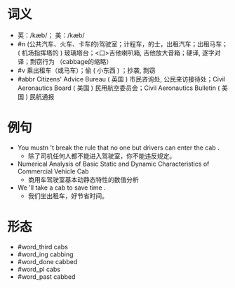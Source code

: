 # 词义
- 英：/kæb/； 美：/kæb/
- #n (公共汽车、火车、卡车的)驾驶室；计程车，的士，出租汽车；出租马车；( 机场指挥塔的 ) 玻璃塔台；<口>吉他喇叭箱, 吉他放大音箱；硬译, 逐字对译；剽窃行为 （cabbage的缩略）
- #v 乘出租车（或马车）；偷 ( 小东西 ) ；抄袭, 剽窃
- #abbr Citizens' Advice Bureau ( 英国 ) 市民咨询处, 公民来访接待处；Civil Aeronautics Board ( 美国 ) 民用航空委员会；Civil Aeronautics Bulletin ( 美国 ) 民航通报
# 例句
- You mustn 't break the rule that no one but drivers can enter the cab .
	- 除了司机任何人都不能进入驾驶室，你不能违反规定。
- Numerical Analysis of Basic Static and Dynamic Characteristics of Commercial Vehicle Cab
	- 商用车驾驶室基本动静态特性的数值分析
- We 'll take a cab to save time .
	- 我们坐出租车，好节省时间。
# 形态
- #word_third cabs
- #word_ing cabbing
- #word_done cabbed
- #word_pl cabs
- #word_past cabbed
